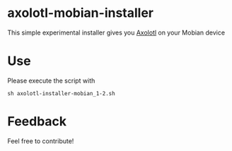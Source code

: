 # axolotl-mobian-installer
This simple experimental installer gives you [Axolotl](https://github.com/nanu-c/axolotl) on your Mobian device

# Use
Please execute the script with
```
sh axolotl-installer-mobian_1-2.sh
```

# Feedback
Feel free to contribute!
